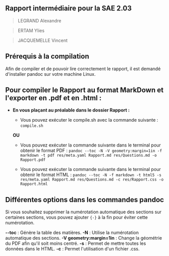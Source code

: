 ## Rapport intermédiaire pour la SAE 2.03

> LEGRAND Alexandre

> ERTAM Ylies

> JACQUEMELLE Vincent

## Prérequis à la compilation 

Afin de compiler et de pouvoir lire correctement le rapport, il est demandé d'installer pandoc sur votre machine Linux.


## Pour compiler le Rapport au format MarkDown et l'exporter en .pdf et en .html :

- **En vous plaçant au préalable dans le dossier Rapport :**

   - Vous pouvez exécuter le compile.sh avec la commande suivante : `compile.sh`
   
   **OU**

   - Vous pouvez exécuter la commande suivante dans le terminal pour obtenir le format PDF : `pandoc --toc -N -V geometry:margin=1in -f markdown -t pdf res/meta.yaml Rapport.md res/Questions.md -o Rapport.pdf`


   - Vous pouvez exécuter la commande suivante dans le terminal pour obtenir le format HTML : `pandoc --toc -N -f markdown -t html5 -s res/meta.yaml Rapport.md res/Questions.md -c res/Rapport.css -o Rapport.html`

## Différentes options dans les commandes pandoc

Si vous souhaitez supprimer la numérotation automatique des sections sur certaines sections, vous pouvez ajouter `{-}` à la fin pour éviter cette numérotation.

**--toc** : Génère la table des matières.
**-N** : Utilise la numérotation automatique des sections.
**-V geometry:margin=1in** : Change la géométrie du PDF afin qu'il soit moins centré.
**-s** : Permet de mettre toutes les données dans le HTML.
**-c** : Permet l'utilisation d'un fichier .css.